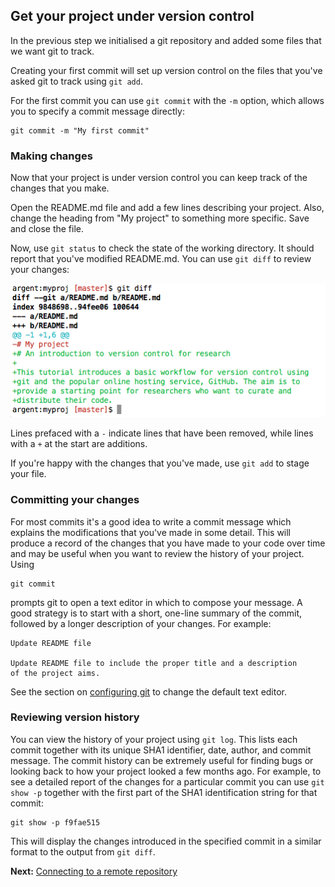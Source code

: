 ## Get your project under version control

In the previous step we initialised a git repository and added some
files that we want git to track.
<!-- TODO add git status step here -->

Creating your first commit will set up version control on the files
that you've asked git to track using `git add`.

For the first commit you can use `git commit` with the `-m` option,
which allows you to specify a commit message directly:

```
git commit -m "My first commit"
```

### Making changes

Now that your project is under version control you can keep track of
the changes that you make.

Open the README.md file and add a few lines describing your
project. Also, change the heading from "My project" to something more
specific. Save and close the file.

Now, use `git status` to check the state of the working directory. It
should report that you've modified README.md. You can use `git diff`
to review your changes:

![](img/git_diff_term.png)

<!-- <pre> -->
<!-- diff --git a/README.md b/README.md -->
<!-- index 9848698..94fee06 100644 -->
<!-- --- a/README.md -->
<!-- +++ b/README.md -->
<!-- @@ -1 +1,6 @@ -->
<!-- -# My project -->
<!-- +# An introduction to version control for research -->
<!-- + -->
<!-- +This tutorial introduces a basic workflow for version control using -->
<!-- +git and the popular online hosting service, GitHub. The aim is to -->
<!-- +provide a starting point for researchers who want to curate and -->
<!-- +distribute their code. -->
<!-- </pre> -->

Lines prefaced with a `-` indicate lines that have been removed, while
lines with a `+` at the start are additions.

If you're happy with the changes that you've made, use `git add` to
stage your file.

### Committing your changes

For most commits it's a good idea to write a commit message which
explains the modifications that you've made in some detail. This will
produce a record of the changes that you have made to your code over
time and may be useful when you want to review the history of your
project. Using

```
git commit
```

prompts git to open a text editor in which to compose your message.  A
good strategy is to start with a short, one-line summary of the
commit, followed by a longer description of your changes. For example:

    Update README file

    Update README file to include the proper title and a description
    of the project aims.

<!-- FIXME: link to configure subsection -->
See the section on [configuring git](./prelim.md#configure) to change the default
text editor.

### Reviewing version history

You can view the history of your project using `git log`. This lists
each commit together with its unique SHA1 identifier, date, author,
and commit message. The commit history can be extremely useful for
finding bugs or looking back to how your project looked a few months
ago. For example, to see a detailed report of the changes for a
particular commit you can use `git show -p` together with the first
part of the SHA1 identification string for that commit:

```
git show -p f9fae515
```

This will display the changes introduced in the specified commit in a
similar format to the output from `git diff`.

**Next:** [Connecting to a remote repository](./remote.md)

